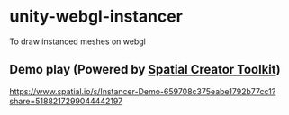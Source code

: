 # unity-webgl-instancer
To draw instanced meshes on webgl

## Demo play (Powered by [Spatial Creator Toolkit](https://www.spatial.io/toolkit))
https://www.spatial.io/s/Instancer-Demo-659708c375eabe1792b77cc1?share=5188217299044442197
